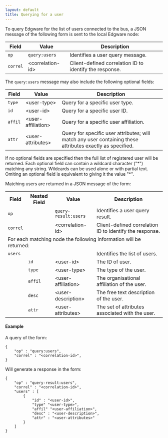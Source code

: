 ```yaml
---
layout: default
title: Querying for a user
---
```


To query Edgware for the list of users connected to the bus, a JSON message of the following form is sent to the local Edgware node:

| Field    | Value             | Description |
| -------- | ----------------- | ----------- | 
| `op`     | `query:users`     | Identifies a user query message. |
| `correl` | \<correlation-id> | Client-defined correlation ID to identify the response. |

The `query:users` message may also include the following optional fields:

| Field    | Value               | Description |
| -------- | ------------------- | ----------- | 
| `type`   | \<user-type>        | Query for a specific user type. |
| `id`     | \<user-id>          | Query for a specific user ID. |
| `affil`  | \<user-affiliation> | Query for a specific user affiliation. |
| `attr`   | \<user-attributes>  | Query for specific user attributes; will match any user containing these attributes exactly as specified. |

If no optional fields are specified then the full list of registered user will be returned. Each optional field can contain a wildcard character ("\*") matching any string. Wildcards can be used alone or with partial text. Omiting an optional field is equivalent to giving it the value "*".

Matching users are returned in a JSON message of the form:

<table>
    <tr>
        <th>Field</th>
        <th>Nested Field</th>
        <th>Value</th>
        <th>Description</th>
    </tr>
    <tr>
        <td><code>op</code></td>
        <td></td>
        <td><code>query-result:users</code></td>
        <td>Identifies a user query result.</td>
    </tr>
    <tr>
        <td><code>correl</code></td>
        <td></td>
        <td>&lt;correlation-id&gt;</td>
        <td>Client-defined correlation ID to identify the response.</td>
    </tr>
    <tr>
        <td colspan="4">For each matching node the following information will be returned:</td>
    </tr>
    <tr>
        <td><code>users</code></td>
        <td></td>
        <td></td>
        <td>Identifies the list of users.</td>
    </tr>
    <tr>
        <td></td>
        <td><code>id</code></td>
        <td>&lt;user-id&gt;</td>
        <td>The ID of user.</td>
    </tr>
    <tr>
        <td></td>
        <td><code>type</code></td>
        <td>&lt;user-type&gt;</td>
        <td>The type of the user.</td>
    </tr>
    <tr>
        <td></td>
        <td><code>affil</code></td>
        <td>&lt;user-affiliation&gt;</td>
        <td>The organisational affiliation of the user.</td>
    </tr>
    <tr>
        <td></td>
        <td><code>desc</code></td>
        <td>&lt;user-description&gt;</td>
        <td>The free text description of the user.</td>
    </tr>
    <tr>
        <td></td>
        <td><code>attr</code></td>
        <td>&lt;user-attributes&gt;</td>
        <td>The set of attributes associated with the user.</td>
    </tr>
</table>

#### Example   

A query of the form:

	{
		"op" : "query:users",
		"correl" : "<correlation-id>",
	}
    
Will generate a response in the form:

	{
		"op" : "query-result:users",
		"correl" : "<correlation-id>",
		"users" : [
			{
				"id" : "<user-id>",
				"type" "<user-type>",
				"affil" "<user-affiliation>",
				"desc" : "<user-description>",
				"attr" : "<user-attributes>"
			}
		]
	}
